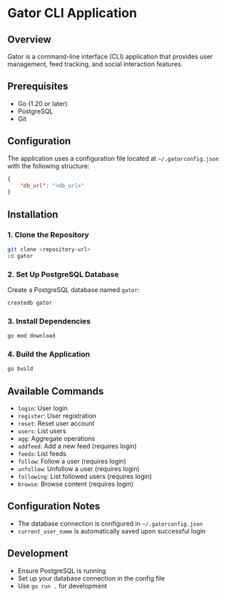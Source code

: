 # Gator CLI Application

## Overview
Gator is a command-line interface (CLI) application that provides user management, feed tracking, and social interaction features.

## Prerequisites
- Go (1.20 or later)
- PostgreSQL
- Git

## Configuration
The application uses a configuration file located at `~/.gatorconfig.json` with the following structure:
```json
{
    "db_url": "<db_url>"
}
```

## Installation

### 1. Clone the Repository
```bash
git clone <repository-url>
cd gator
```

### 2. Set Up PostgreSQL Database
Create a PostgreSQL database named `gator`:
```bash
createdb gator
```

### 3. Install Dependencies
```bash
go mod download
```

### 4. Build the Application
```bash
go build
```

## Available Commands

- `login`: User login
- `register`: User registration
- `reset`: Reset user account
- `users`: List users
- `agg`: Aggregate operations
- `addfeed`: Add a new feed (requires login)
- `feeds`: List feeds
- `follow`: Follow a user (requires login)
- `unfollow`: Unfollow a user (requires login)
- `following`: List followed users (requires login)
- `browse`: Browse content (requires login)


## Configuration Notes
- The database connection is configured in `~/.gatorconfig.json`
- `current_user_name` is automatically saved upon successful login

## Development
- Ensure PostgreSQL is running
- Set up your database connection in the config file
- Use `go run .` for development

